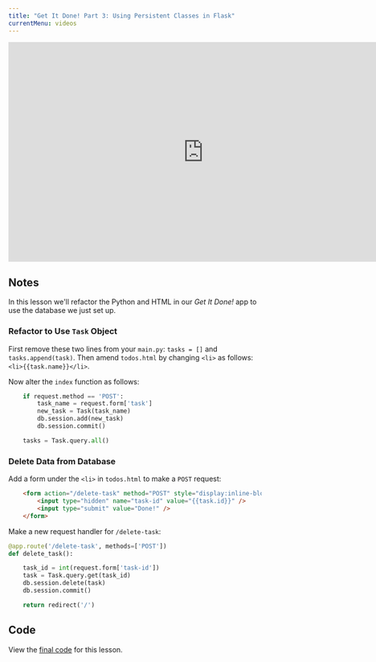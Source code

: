 ```yaml
---
title: "Get It Done! Part 3: Using Persistent Classes in Flask"
currentMenu: videos
---
```


<div class="youtube-wrapper"><iframe width="776" height="437" src="https://www.youtube-nocookie.com/embed/fDFeQCE48dY?rel=0" frameborder="0" allowfullscreen></iframe></div>

## Notes

In this lesson we'll refactor the Python and HTML in our *Get It Done!* app to use the database we just set up.

### Refactor to Use `Task` Object

First remove these two lines from your `main.py`: `tasks = []` and `tasks.append(task)`. Then amend `todos.html` by changing `<li>` as follows: `<li>{{task.name}}</li>`.

Now alter the `index` function as follows:
```python
    if request.method == 'POST':
        task_name = request.form['task']
        new_task = Task(task_name)
        db.session.add(new_task)
        db.session.commit()

    tasks = Task.query.all()
```

### Delete Data from Database

Add a form under the `<li>` in `todos.html` to make a `POST` request:

```HTML
    <form action="/delete-task" method="POST" style="display:inline-block;">
        <input type="hidden" name="task-id" value="{{task.id}}" />
        <input type="submit" value="Done!" />
    </form>
```

Make a new request handler for `/delete-task`:

```python
@app.route('/delete-task', methods=['POST'])
def delete_task():

    task_id = int(request.form['task-id'])
    task = Task.query.get(task_id)
    db.session.delete(task)
    db.session.commit()

    return redirect('/')
```

## Code

View the [final code](https://github.com/LaunchCodeEducation/get-it-done/tree/14292936bd94ac16825632ee3b14ed6fa6154e64) for this lesson.

